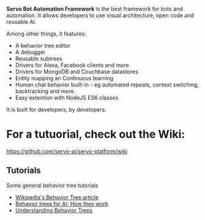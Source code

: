 
**Servo Bot Automation Framework** is the best framework for bots and automation. It allows developers to use visual architecture, open code and reusable AI.

Among other things, it features:
* A behavior tree editor
* A debugger
* Reusable subtrees
* Drivers for Alexa, Facebook clients and more
* Drivers for MongoDB and Couchbase datastores
* Entity mapping an Continuous learning  
* Human chat behavior built-in - eg automated repeats, context switching, backtracking and more.
* Easy extention with NodeJS ES6 classes

It is built for developers, by developers.

# For a tutuorial, check out the Wiki:
https://github.com/servo-ai/servo-platform/wiki

 
## Tutorials

Some general behavior tree tutorials 
<ul> 
<li><a href="https://en.wikipedia.org/wiki/Behavior_tree_(artificial_intelligence,_robotics_and_control)" target="_blank"> Wikipedia's Behavior Tree article </a> </li>
<li><a href="https://www.gamasutra.com/blogs/ChrisSimpson/20140717/221339/Behavior_trees_for_AI_How_they_work.php" target="_blank"> Behavior trees for AI: How they work</a></li>
<li><a href="http://aigamedev.com/open/article/bt-overview/" target="_blank">Understanding Behavior Trees</a></li>
</ul>
